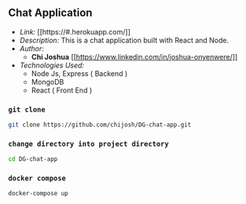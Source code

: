## Chat Application

- _Link:_ [[https://#.herokuapp.com/]]
- _Description:_ This is a chat application built with React and Node.
- _Author:_
  - **Chi Joshua** [[https://www.linkedin.com/in/joshua-onyenwere/]]
- _Technologies Used:_
  - Node Js, Express ( Backend )
  - MongoDB
  - React ( Front End )

### `git clone`

```sh
git clone https://github.com/chijosh/DG-chat-app.git
```

### `change directory into project directory`

```sh
cd DG-chat-app
```

### `docker compose`

```sh
docker-compose up
```
